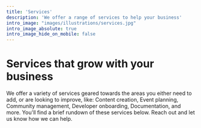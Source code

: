 ```yaml
---
title: 'Services'
description: 'We offer a range of services to help your business'
intro_image: "images/illustrations/services.jpg"
intro_image_absolute: true
intro_image_hide_on_mobile: false
---
```


# Services that grow with your business

We offer a variety of services geared towards the areas you either need to add, or are looking to improve, like: Content creation, Event planning, Community management, Developer onboarding, Documentation, and more. You'll find a brief rundown of these services below. Reach out and let us know how we can help.
